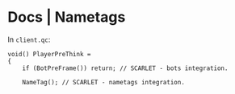 # Docs | Nametags

In ``client.qc``:

```
void() PlayerPreThink =
{
    if (BotPreFrame()) return; // SCARLET - bots integration.

    NameTag(); // SCARLET - nametags integration.
```